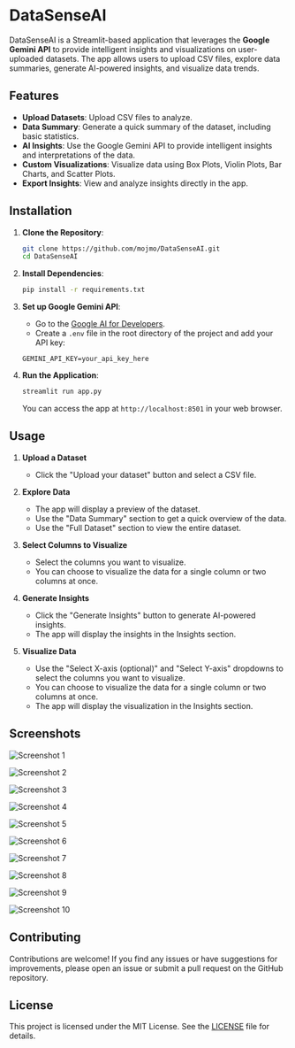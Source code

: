 # DataSenseAI

DataSenseAI is a Streamlit-based application that leverages the **Google Gemini API** to provide intelligent insights and visualizations on user-uploaded datasets. The app allows users to upload CSV files, explore data summaries, generate AI-powered insights, and visualize data trends.

## **Features**

- **Upload Datasets**: Upload CSV files to analyze.
- **Data Summary**: Generate a quick summary of the dataset, including basic statistics.
- **AI Insights**: Use the Google Gemini API to provide intelligent insights and interpretations of the data.
- **Custom Visualizations**: Visualize data using Box Plots, Violin Plots, Bar Charts, and Scatter Plots.
- **Export Insights**: View and analyze insights directly in the app.

## **Installation**

1. **Clone the Repository**:
   ```bash
   git clone https://github.com/mojmo/DataSenseAI.git
   cd DataSenseAI
   ```

2. **Install Dependencies**:
   ```bash
   pip install -r requirements.txt
   ```

3. **Set up Google Gemini API**:
   - Go to the [Google AI for Developers](https://ai.google.dev/gemini-api/docs).
   - Create a `.env` file in the root directory of the project and add your API key:
   ```plaintext
   GEMINI_API_KEY=your_api_key_here
   ```

4. **Run the Application**:
   ```bash
   streamlit run app.py
   ```

   You can access the app at `http://localhost:8501` in your web browser.

## **Usage**

1. **Upload a Dataset**
   - Click the "Upload your dataset" button and select a CSV file.

2. **Explore Data**
   - The app will display a preview of the dataset.
   - Use the "Data Summary" section to get a quick overview of the data.
   - Use the "Full Dataset" section to view the entire dataset.

3. **Select Columns to Visualize**
   - Select the columns you want to visualize.
   - You can choose to visualize the data for a single column or two columns at once.

4. **Generate Insights**
   - Click the "Generate Insights" button to generate AI-powered insights.
   - The app will display the insights in the Insights section.

5. **Visualize Data**
   - Use the "Select X-axis (optional)" and "Select Y-axis" dropdowns to select the columns you want to visualize.
   - You can choose to visualize the data for a single column or two columns at once.
   - The app will display the visualization in the Insights section.

## **Screenshots**

![Screenshot 1](assets/screenshots/Screenshot%20(1).png)

![Screenshot 2](assets/screenshots/Screenshot%20(2).png)

![Screenshot 3](assets/screenshots/Screenshot%20(3).png)

![Screenshot 4](assets/screenshots/Screenshot%20(4).png)

![Screenshot 5](assets/screenshots/Screenshot%20(5).png)

![Screenshot 6](assets/screenshots/Screenshot%20(6).png)

![Screenshot 7](assets/screenshots/Screenshot%20(7).png)

![Screenshot 8](assets/screenshots/Screenshot%20(8).png)

![Screenshot 9](assets/screenshots/Screenshot%20(9).png)

![Screenshot 10](assets/screenshots/Screenshot%20(10).png)

## **Contributing**

Contributions are welcome! If you find any issues or have suggestions for improvements, please open an issue or submit a pull request on the GitHub repository.

## **License**

This project is licensed under the MIT License. See the [LICENSE](LICENSE) file for details.
